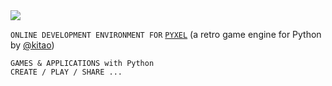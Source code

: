 <img src="https://www.pyxelstudio.net/img/pyxelstudio.png" />


`ONLINE DEVELOPMENT ENVIRONMENT FOR` <a href="https://github.com/kitao/pyxel" target="_blank">`PYXEL`</a> (a retro game engine for Python by <a href="https://twitter.com/kitao" target="_blank">@kitao</a>)

```
GAMES & APPLICATIONS with Python
CREATE / PLAY / SHARE ...
```
